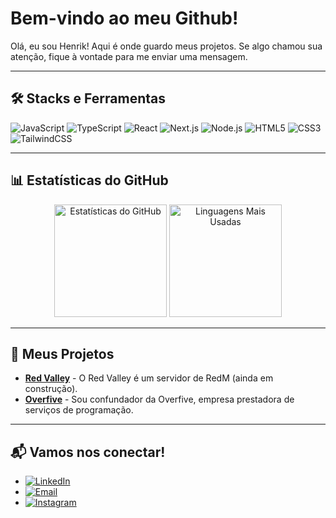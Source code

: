 # Bem-vindo ao meu Github!

Olá, eu sou Henrik! Aqui é onde guardo meus projetos. Se algo chamou sua atenção, fique à vontade para me enviar uma mensagem.

---

## 🛠️ Stacks e Ferramentas
![JavaScript](https://img.shields.io/badge/-JavaScript-F7DF1E?style=flat&logo=javascript&logoColor=black)
![TypeScript](https://img.shields.io/badge/-TypeScript-3178C6?style=flat&logo=typescript&logoColor=white)
![React](https://img.shields.io/badge/-React-61DAFB?style=flat&logo=react&logoColor=black)
![Next.js](https://img.shields.io/badge/-Next.js-000000?style=flat&logo=nextdotjs&logoColor=white)
![Node.js](https://img.shields.io/badge/-Node.js-339933?style=flat&logo=nodedotjs&logoColor=white)
![HTML5](https://img.shields.io/badge/-HTML5-E34F26?style=flat&logo=html5&logoColor=white)
![CSS3](https://img.shields.io/badge/-CSS3-1572B6?style=flat&logo=css3&logoColor=white)
![TailwindCSS](https://img.shields.io/badge/-TailwindCSS-06B6D4?style=flat&logo=tailwindcss&logoColor=white)

---

## 📊 Estatísticas do GitHub
<div align="center">
  <img height="180em" src="https://github-readme-stats.vercel.app/api?username=henrikRod&show_icons=true&theme=vision-friendly-dark&count_private=true&hide=contribs,prs" alt="Estatísticas do GitHub" />
  <img height="180em" src="https://github-readme-stats.vercel.app/api/top-langs/?username=henrikRod&layout=compact&theme=vision-friendly-dark&count_private=true" alt="Linguagens Mais Usadas" />
</div>

---

## 📂 Meus Projetos
- **[Red Valley](https://www.redvalley.com.br/)** - O Red Valley é um servidor de RedM (ainda em construção).
- **[Overfive](https://www.overfive.net/en)** - Sou confundador da Overfive, empresa prestadora de serviços de programação.

---

## 📬 Vamos nos conectar!
- [![LinkedIn](https://img.shields.io/badge/LinkedIn-0A66C2?style=flat&logo=linkedin&logoColor=white)](https://www.linkedin.com/in/henrik-rodrigues-969650249)
- [![Email](https://img.shields.io/badge/Email-D14836?style=flat&logo=gmail&logoColor=white)](mailto:henrikrodriguesmarinho1@gmail.com)
- [![Instagram](https://img.shields.io/badge/Instagram-E4405F?style=flat&logo=instagram&logoColor=white)](https://www.instagram.com/ohenrikmarinho/)
